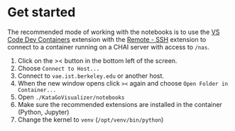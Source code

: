 # Get started
The recommended mode of working with the notebooks is to use the [VS Code Dev Containers](https://code.visualstudio.com/docs/remote/containers) extension with the [Remote - SSH](https://code.visualstudio.com/docs/remote/ssh) extension to connect to a container running on a CHAI server with access to `/nas`.

1. Click on the >< button in the bottom left of the screen.
2. Choose `Connect to Host...`
3. Connect to `vae.ist.berkeley.edu` or another host.
4. When the new window opens click `><` again and choose `Open Folder in Container...`
5. Open `./KataGoVisualizer/notebooks`
6. Make sure the recommended extensions are installed in the container (Python, Jupyter)
7. Change the kernel to `venv` (`/opt/venv/bin/python`)
